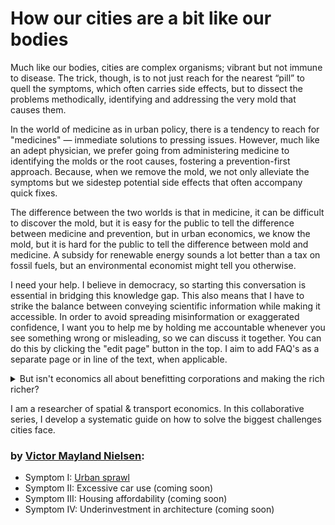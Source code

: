 # How our cities are a bit like our bodies

Much like our bodies, cities are complex organisms; vibrant but not immune to disease. The trick, though, is to not just reach for the nearest “pill” to quell the symptoms, which often carries side effects, but to dissect the problems methodically, identifying and addressing the very mold that causes them. 

In the world of medicine as in urban policy, there is a tendency to reach for "medicines" — immediate solutions to pressing issues. However, much like an adept physician, we prefer going from administering medicine to identifying the molds or the root causes, fostering a prevention-first approach. Because, when we remove the mold, we not only alleviate the symptoms but we sidestep potential side effects that often accompany quick fixes. 

The difference between the two worlds is that in medicine, it can be difficult to discover the mold, but it is easy for the public to tell the difference between medicine and prevention, but in urban economics, we know the mold, but it is hard for the public to tell the difference between mold and medicine. A subsidy for renewable energy sounds a lot better than a tax on fossil fuels, but an environmental economist might tell you otherwise. 

I need your help. I believe in democracy, so starting this conversation is essential in bridging this knowledge gap. This also means that I have to strike the balance between conveying scientific information while making it accessible. In order to avoid spreading misinformation or exaggerated confidence, I want you to help me by holding me accountable whenever you see something wrong or misleading, so we can discuss it together. You can do this by clicking the "edit page" button in the top. I aim to add FAQ's as a separate page or in line of the text, when applicable. 

<details>
  <summary>But isn't economics all about benefitting corporations and making the rich richer?</summary>
  Capitalism and economics are not the same thing. Economics is about balance. About getting the most out of the least in a world with scarce resources such as land. Ideally, the balance would just be determined by the supply and demand of land, and you would automatically land on that spot through Adam Smith's “invisible hand”, but we discovered about 100 years ago, that market failures exist, and without solving these, we end up worse off.
</details>

I am a researcher of spatial & transport economics. In this collaborative series, I develop a systematic guide on how to solve the biggest challenges cities face. 

### by [Victor Mayland Nielsen](/?p=victor-mayland-nielsen):

- Symptom I: [Urban sprawl](/?p=urban-sprawl)
- Symptom II: Excessive car use (coming soon)
- Symptom III: Housing affordability (coming soon)
- Symptom IV: Underinvestment in architecture (coming soon)
